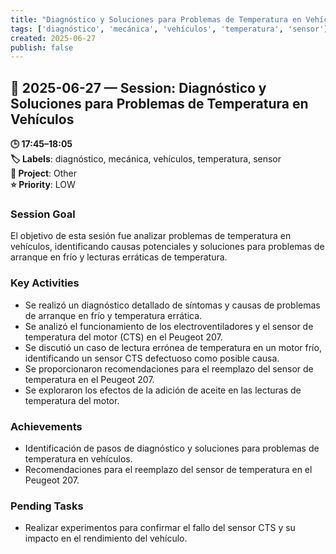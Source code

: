 ```yaml
---
title: "Diagnóstico y Soluciones para Problemas de Temperatura en Vehículos"
tags: ['diagnóstico', 'mecánica', 'vehículos', 'temperatura', 'sensor']
created: 2025-06-27
publish: false
---
```


## 📅 2025-06-27 — Session: Diagnóstico y Soluciones para Problemas de Temperatura en Vehículos

**🕒 17:45–18:05**  
**🏷️ Labels**: diagnóstico, mecánica, vehículos, temperatura, sensor  
**📂 Project**: Other  
**⭐ Priority**: LOW  


### Session Goal
El objetivo de esta sesión fue analizar problemas de temperatura en vehículos, identificando causas potenciales y soluciones para problemas de arranque en frío y lecturas erráticas de temperatura.

### Key Activities
- Se realizó un diagnóstico detallado de síntomas y causas de problemas de arranque en frío y temperatura errática.
- Se analizó el funcionamiento de los electroventiladores y el sensor de temperatura del motor (CTS) en el Peugeot 207.
- Se discutió un caso de lectura errónea de temperatura en un motor frío, identificando un sensor CTS defectuoso como posible causa.
- Se proporcionaron recomendaciones para el reemplazo del sensor de temperatura en el Peugeot 207.
- Se exploraron los efectos de la adición de aceite en las lecturas de temperatura del motor.

### Achievements
- Identificación de pasos de diagnóstico y soluciones para problemas de temperatura en vehículos.
- Recomendaciones para el reemplazo del sensor de temperatura en el Peugeot 207.

### Pending Tasks
- Realizar experimentos para confirmar el fallo del sensor CTS y su impacto en el rendimiento del vehículo.
